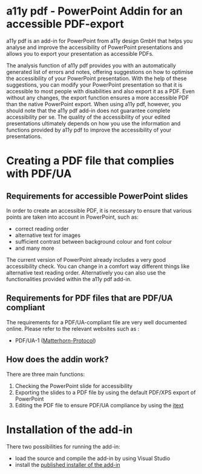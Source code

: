  # a11y pdf - PowerPoint Addin for an accessible PDF-export

a11y pdf is an add-in for PowerPoint from a11y design GmbH that helps you analyse and improve the accessibility of PowerPoint presentations and allows you to export your presentation as accessible PDFs.

The analysis function of a11y pdf provides you with an automatically generated list of errors and notes, offering suggestions on how to optimise the accessibility of your PowerPoint presentation. With the help of these suggestions, you can modify your PowerPoint presentation so that it is accessible to most people with disabilities and also export it as a PDF. Even without any changes, the export function ensures a more accessible PDF than the native PowerPoint export.
When using a11y pdf, however, you should note that the a11y pdf add-in does not guarantee complete accessibility per se. The quality of the accessibility of your edited presentations ultimately depends on how you use the information and functions provided by a11y pdf to improve the accessibility of your presentations.

# Creating a PDF file that complies with PDF/UA 

## Requirements for accessible PowerPoint slides

In order to create an accessible PDF, it is necessary to ensure that various points are taken into account in PowerPoint, such as:
- correct reading order
- alternative text for images
- sufficient contrast between background colour and font colour
- and many more

The current version of PowerPoint already includes a very good accessibility check. You can change in a comfort way different things like alternative text reading order.
Alternatively you can also use the functionalities provided within the a11y pdf add-in. 

## Requirements for PDF files that are PDF/UA compliant

The requirements for a PDF/UA-compliant file are very well documented online. Please refer to the relevant websites such as :
- PDF/UA-1 ([Matterhorn-Protocol](https://pdfa.org/resource/the-matterhorn-protocol/))


## How does the addin work?

There are three main functions:

1. Checking the PowerPoint slide for accessibility
2. Exporting the slides to a PDF file by using the default PDF/XPS export of PowerPoint
3. Editing the PDF file to ensure PDF/UA compliance by using the [itext](https://itextpdf.com/itext-suite-net-c)


# Installation of the add-in

There two possibilities for running the add-in:

- load the source and compile the add-in by using Visual Studio
- install the [published installer of the add-in](https://github.com/A11y-Design/a11y-pdf/releases)
